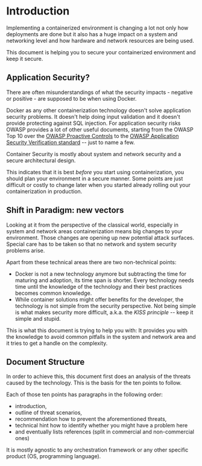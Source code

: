 
# Introduction

Implementing a containerized environment is changing a lot not only how deployments are done but it also has a huge impact on a system and networking level and how hardware and network resources are being used.

This document is helping you to secure your containerized environment and keep it secure.


## Application Security?

There are often misunderstandings of what the security impacts - negative or positive - are supposed to be when using Docker.

Docker as any other containerization technology doesn't solve application security problems. It doesn't help doing input validation and it doesn't provide protecting against SQL injection. For application security risks OWASP provides a lot of other useful documents, starting from the OWASP Top 10 over the [OWASP Proactive Controls](https://www.owasp.org/index.php/OWASP_Proactive_Controls) to the [OWASP Application Security Verification standard]([https://www.owasp.org/index.php/Category:OWASP_Application_Security_Verification_Standard_Project) -- just to name a few.

Container Security is mostly about system and network security and a secure architectural design.

This indicates that it is best _before_ you start using containerization, you should plan your environment in a secure manner. Some points are just difficult or costly to change later when you started already rolling out your containerization in production.

## Shift in Paradigm: new vectors

Looking at it from the perspective of the classical world, especially in system and network areas containerization  means big changes to your environment. Those changes are opening up new potential attack surfaces. Special care has to be taken so that no network and system security problems arise.

Apart from these technical areas there are two non-technical points:

* Docker is not a new technology anymore but subtracting the time for maturing and adoption, its time span is shorter. Every technology needs time until the knowledge of the technology and their best practices becomes common knowledge.
* While container solutions might offer benefits for the developer, the technology is not simple from the security perspective. Not being simple is what makes security more difficult, a.k.a. the _KISS principle_ -- keep it simple and stupid.

This is what this document is trying to help you with: It provides you with the knowledge to avoid common pitfalls in the system and network area and it tries to get a handle on the complexity.

## Document Structure

In order to achieve this, this document first does an analysis of the threats caused by the technology. This is the basis for the ten points to follow.

Each of those ten points has paragraphs in the following order:

  * introduction,
  * outline of threat scenarios,
  * recommendation how to prevent the aforementioned threats,
  * technical hint how to identify whether you might have a problem here
  * and eventually lists references (split in commercial and non-commercial ones) 

It is mostly agnostic to any orchestration framework or any other specific product (OS, programming language).

